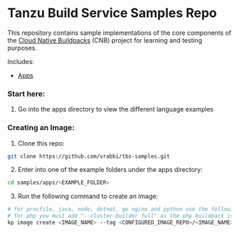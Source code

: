 # Tanzu Build Service Samples Repo
This repository contains sample implementations of the core components of the [Cloud Native Buildpacks](https://buildpacks.io/) (CNB) project for learning and testing purposes.

Includes:

- [Apps](apps/)

### Start here:
1. Go into the apps directory to view the different language examples

### Creating an Image:
1. Clone this repo:
```bash
git clone https://github.com/vrabbi/tbs-samples.git
```

2. Enter into one of the example folders under the apps directory:
```bash
cd samples/apps/<EXAMPLE_FOLDER>
```

3. Run the following command to create an image:
``` bash
# for procfile, java, node, dotnet, go nginx and python use the following command as is
# for php you must add "--cluster-builder full" as the php buildpack is not in the default cluster builder
kp image create <IMAGE_NAME> --tag <CONFIGURED_IMAGE_REPO>/<IMAGE_NAME> --git https://github.com/vrabbi/tbs-samples --git-revision master --sub-path ./apps/<EXAMPLE_FOLDER>/ --wait
```
